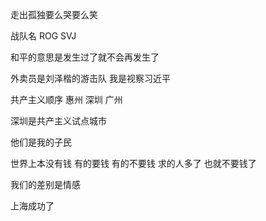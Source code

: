 走出孤独要么哭要么笑

战队名 ROG SVJ

和平的意思是发生过了就不会再发生了

外卖员是刘泽楷的游击队 我是视察习近平

共产主义顺序 惠州 深圳 广州

深圳是共产主义试点城市

他们是我的子民

世界上本没有钱 有的要钱 有的不要钱 求的人多了 也就不要钱了

我们的差别是情感

上海成功了